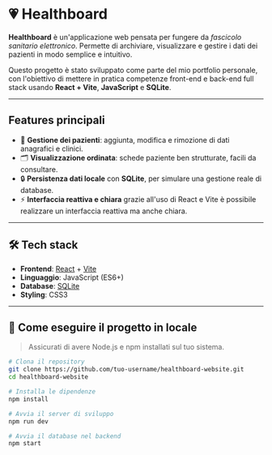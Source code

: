 # 💗 Healthboard

**Healthboard** è un'applicazione web pensata per fungere da *fascicolo sanitario elettronico*. Permette di archiviare, visualizzare e gestire i dati dei pazienti in modo semplice e intuitivo.

Questo progetto è stato sviluppato come parte del mio portfolio personale, con l'obiettivo di mettere in pratica competenze front-end e back-end full stack usando **React + Vite**, **JavaScript** e **SQLite**.

---

## Features principali

- 👤 **Gestione dei pazienti**: aggiunta, modifica e rimozione di dati anagrafici e clinici.
- 🗂️ **Visualizzazione ordinata**: schede paziente ben strutturate, facili da consultare.
- 🔒 **Persistenza dati locale** con **SQLite**, per simulare una gestione reale di database.
- ⚡ **Interfaccia reattiva e chiara** grazie all'uso di React e Vite è possibile realizzare un interfaccia reattiva ma anche chiara.

---

## 🛠️ Tech stack

- **Frontend**: [React](https://reactjs.org/) + [Vite](https://vitejs.dev/)
- **Linguaggio**: JavaScript (ES6+)
- **Database**: [SQLite](https://www.sqlite.org/)
- **Styling**: CSS3 
---

## 🧰 Come eseguire il progetto in locale

> Assicurati di avere Node.js e npm installati sul tuo sistema.

```bash
# Clona il repository
git clone https://github.com/tuo-username/healthboard-website.git
cd healthboard-website

# Installa le dipendenze
npm install

# Avvia il server di sviluppo
npm run dev

# Avvia il database nel backend
npm start
```
